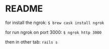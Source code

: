 # README
for install the ngrok:
`$ brew cask install ngrok`

for run ngrok on port 3000:
`$ ngrok http 3000`

then in other tab:
`rails s`
